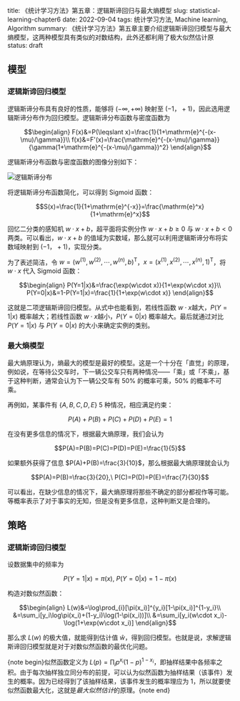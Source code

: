 title: 《统计学习方法》第五章：逻辑斯谛回归与最大熵模型
slug:  statistical-learning-chapter6
date: 2022-09-04
tags: 统计学习方法, Machine learning, Algorithm
summary: 《统计学习方法》第五章主要介绍逻辑斯谛回归模型与最大熵模型，这两种模型具有类似的对数结构，此外还都利用了极大似然估计原
status: draft

## 模型

### 逻辑斯谛回归模型

逻辑斯谛分布具有良好的性质，能够将 $(-\infty,+\infty)$ 映射至 $(-1，+1)$，因此选用逻辑斯谛分布作为回归模型。逻辑斯谛分布函数与密度函数为

$$\begin{align}
    F(x)&=P(\leqslant x)=\frac{1}{1+\mathrm{e}^{-(x-\mu)/\gamma}}\\
    f(x)&=F'(x)=\frac{\mathrm{e}^{-(x-\mu)/\gamma}}{\gamma(1+\mathrm{e}^{-(x-\mu)/\gamma})^2}
\end{align}$$

逻辑斯谛分布函数与密度函数的图像分别如下：

![逻辑斯谛分布](https://storage.live.com/items/4D18B16B8E0B1EDB!7554?authkey=ALYpzW-ZQ_VBXTU)

将逻辑斯谛分布函数简化，可以得到 Sigmoid 函数：

$$S(x)=\frac{1}{1+\mathrm{e}^{-x}}=\frac{\mathrm{e}^x}{1+\mathrm{e}^x}$$

回忆二分类的感知机 $w\cdot x+b$，超平面将实例分作 $w\cdot x+b\geqslant 0$ 与 $w\cdot x+b< 0$ 两类。可以看出，$w\cdot x+b$ 的值域为实数域，那么就可以利用逻辑斯谛分布将实数域映射到 $(-1，+1)$，实现分类。

为了表述简洁，令 $w=(w^{(1)},w^{(2)},\cdots,w^{(n)},b)^{\mathrm{T}}$，$x=(x^{(1)},x^{(2)},\cdots,x^{(n)},1)^{\mathrm{T}}$，将 $w\cdot x$ 代入 Sigmoid 函数：

$$\begin{align}
    P(Y=1|x)&=\frac{\exp(w\cdot x)}{1+\exp(w\cdot x)}\\
    P(Y=0|x)&=1-P(Y=1|x)=\frac{1}{1+\exp(w\cdot x)}
\end{align}$$

这就是二项逻辑斯谛回归模型。从式中也能看到，若线性函数 $w\cdot x$越大，$P(Y=1|x)$ 概率越大；若线性函数 $w\cdot x$越小，$P(Y=0|x)$ 概率越大。最后就通过对比 $P(Y=1|x)$ 与 $P(Y=0|x)$ 的大小来确定实例的类别。

### 最大熵模型

最大熵原理认为，熵最大的模型是最好的模型。这是一个十分在「直觉」的原理，例如说，在等待公交车时，下一辆公交车只有两种情况——「乘」或「不乘」，基于这种判断，通常会认为下一辆公交车有 50% 的概率可乘，50% 的概率不可乘。

再例如，某事件有 $\{A,B,C,D,E\}$ 5 种情况，相应满足约束：

$$P(A)+P(B)+P(C)+P(D)+P(E)=1$$

在没有更多信息的情况下，根据最大熵原理，我们会认为

$$P(A)=P(B)=P(C)=P(D)=P(E)=\frac{1}{5}$$

如果额外获得了信息 $P(A)+P(B)=\frac{3}{10}$，那么根据最大熵原理就会认为

$$P(A)=P(B)=\frac{3}{20},\ P(C)=P(D)=P(E)=\frac{7}{30}$$

可以看出，在缺少信息的情况下，最大熵原理将那些不确定的部分都视作等可能。等概率表示了对于事实的无知，但是没有更多信息，这种判断又是合理的。



## 策略

### 逻辑斯谛回归模型

设数据集中的频率为

$$P(Y=1|x)=\pi(x),\ P(Y=0|x)=1-\pi(x)$$

构造对数似然函数：

$$\begin{align}
    L(w)&=\log\prod_{i}[\pi(x_i)]^{y_i}[1-\pi(x_i)]^{1-y_i}\\
    &=\sum_i[y_i\log\pi(x_i)+(1-y_i)\log(1-\pi(x_i))]\\
    &=\sum_i[y_i(w\cdot x_i)-\log(1+\exp(w\cdot x_i)]
\end{align}$$

那么求 $L(w)$ 的极大值，就能得到估计值 $\hat{w}$，得到回归模型。也就是说，求解逻辑斯谛回归模型就是对于对数似然函数的最优化问题。

{note begin}似然函数定义为 $L(p)=\prod_i p^{x_i}(1-p)^{1-x_i}$，即抽样结果中各频率之积。由于每次抽样独立同分布的前提，可以认为似然函数为抽样结果（该事件）发生的概率。因为已经得到了该抽样结果，该事件发生的概率理应为 1，所以就要使似然函数最大化，这就是<em>最大似然估计</em>的原理。{note end}